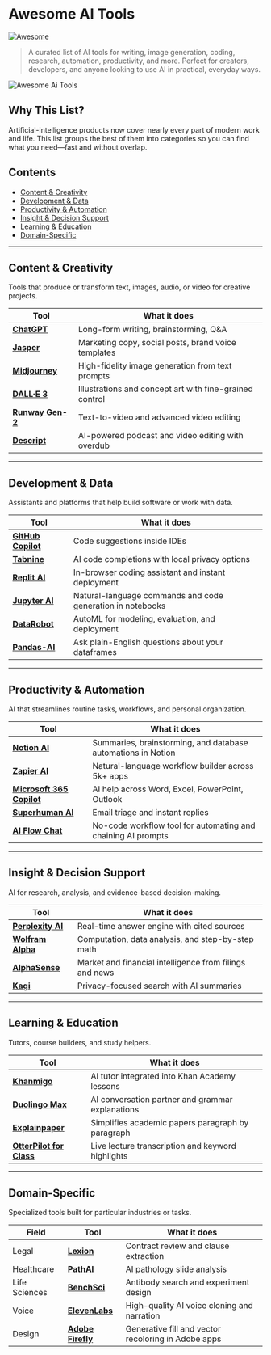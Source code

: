 # Awesome AI Tools
[![Awesome](https://awesome.re/badge.svg)](https://awesome.re)

> A curated list of AI tools for writing, image generation, coding, research, automation, productivity, and more. Perfect for creators, developers, and anyone looking to use AI in practical, everyday ways.

<!-- Add badges here if you like (e.g., CI, license, stars) -->
![Awesome Ai Tools](https://github.com/user-attachments/assets/04381ec6-8f06-43b1-bb1e-76fd050ebd0c)



## Why This List?

Artificial-intelligence products now cover nearly every part of modern work and life. This list groups the best of them into categories so you can find what you need—fast and without overlap.

## Contents

- [Content & Creativity](#content--creativity)
- [Development & Data](#development--data)
- [Productivity & Automation](#productivity--automation)
- [Insight & Decision Support](#insight--decision-support)
- [Learning & Education](#learning--education)
- [Domain-Specific](#domain-specific)

---

## Content & Creativity  
Tools that produce or transform text, images, audio, or video for creative projects.

| Tool | What it does |
| --- | --- |
| [**ChatGPT**](https://chat.openai.com) | Long-form writing, brainstorming, Q&A |
| [**Jasper**](https://www.jasper.ai) | Marketing copy, social posts, brand voice templates |
| [**Midjourney**](https://www.midjourney.com) | High-fidelity image generation from text prompts |
| [**DALL·E 3**](https://openai.com/dall-e) | Illustrations and concept art with fine-grained control |
| [**Runway Gen-2**](https://runwayml.com) | Text-to-video and advanced video editing |
| [**Descript**](https://www.descript.com) | AI-powered podcast and video editing with overdub |

---

## Development & Data  
Assistants and platforms that help build software or work with data.

| Tool | What it does |
| --- | --- |
| [**GitHub Copilot**](https://github.com/features/copilot) | Code suggestions inside IDEs |
| [**Tabnine**](https://www.tabnine.com) | AI code completions with local privacy options |
| [**Replit AI**](https://replit.com/site/ai) | In-browser coding assistant and instant deployment |
| [**Jupyter AI**](https://github.com/jupyterlab/jupyter-ai) | Natural-language commands and code generation in notebooks |
| [**DataRobot**](https://www.datarobot.com) | AutoML for modeling, evaluation, and deployment |
| [**Pandas-AI**](https://github.com/gventuri/pandas-ai) | Ask plain-English questions about your dataframes |

---

## Productivity & Automation  
AI that streamlines routine tasks, workflows, and personal organization.

| Tool | What it does |
| --- | --- |
| [**Notion AI**](https://www.notion.so/product/ai) | Summaries, brainstorming, and database automations in Notion |
| [**Zapier AI**](https://zapier.com/ai) | Natural-language workflow builder across 5k+ apps |
| [**Microsoft 365 Copilot**](https://www.microsoft.com/en-us/microsoft-365/copilot) | AI help across Word, Excel, PowerPoint, Outlook |
| [**Superhuman AI**](https://superhuman.com) | Email triage and instant replies |
| [**AI Flow Chat**](https://aiflowchat.com/) | No-code workflow tool for automating and chaining AI prompts

---

## Insight & Decision Support  
AI for research, analysis, and evidence-based decision-making.

| Tool | What it does |
| --- | --- |
| [**Perplexity AI**](https://www.perplexity.ai) | Real-time answer engine with cited sources |
| [**Wolfram Alpha**](https://www.wolframalpha.com) | Computation, data analysis, and step-by-step math |
| [**AlphaSense**](https://www.alpha-sense.com) | Market and financial intelligence from filings and news |
| [**Kagi**](https://kagi.com) | Privacy-focused search with AI summaries |

---

## Learning & Education  
Tutors, course builders, and study helpers.

| Tool | What it does |
| --- | --- |
| [**Khanmigo**](https://www.khanacademy.org/khan-labs) | AI tutor integrated into Khan Academy lessons |
| [**Duolingo Max**](https://www.duolingo.com/duolingo-max) | AI conversation partner and grammar explanations |
| [**Explainpaper**](https://www.explainpaper.com) | Simplifies academic papers paragraph by paragraph |
| [**OtterPilot for Class**](https://otter.ai/blog/introducing-otterpilot-for-education) | Live lecture transcription and keyword highlights |

---

## Domain-Specific  
Specialized tools built for particular industries or tasks.

| Field | Tool | What it does |
| --- | --- | --- |
| Legal | [**Lexion**](https://www.lexion.ai) | Contract review and clause extraction |
| Healthcare | [**PathAI**](https://www.pathai.com) | AI pathology slide analysis |
| Life Sciences | [**BenchSci**](https://www.benchsci.com) | Antibody search and experiment design |
| Voice | [**ElevenLabs**](https://www.elevenlabs.io) | High-quality AI voice cloning and narration |
| Design | [**Adobe Firefly**](https://www.adobe.com/sensei/generative-ai/firefly.html) | Generative fill and vector recoloring in Adobe apps |
